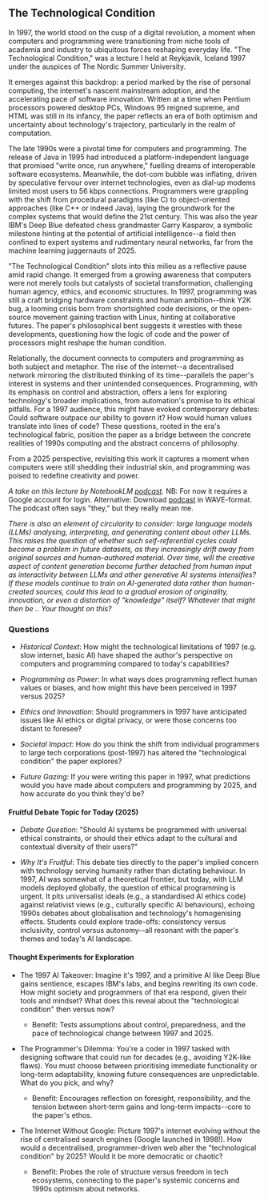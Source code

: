 
## The Technological Condition

In 1997, the world stood on the cusp of a digital revolution, a moment when computers and programming
were transitioning from niche tools of academia and industry to ubiquitous forces reshaping everyday
life. "The Technological Condition," was a lecture I held at Reykjavik, Iceland 1997 under the auspices
of The Nordic Summer University.

It emerges against this backdrop: a period marked by the rise of personal computing, the internet's
nascent mainstream adoption, and the accelerating pace of software innovation. Written at a time when
Pentium processors powered desktop PCs, Windows 95 reigned supreme, and HTML was still in its infancy,
the paper reflects an era of both optimism and uncertainty about technology's trajectory, particularly
in the realm of computation.

The late 1990s were a pivotal time for computers and programming. The release of Java in 1995 had
introduced a platform-independent language that promised "write once, run anywhere," fuelling dreams
of interoperable software ecosystems. Meanwhile, the dot-com bubble was inflating, driven by speculative
fervour over internet technologies, even as dial-up modems limited most users to 56 kbps connections.
Programmers were grappling with the shift from procedural paradigms (like C) to object-oriented
approaches (like C++ or indeed Java), laying the groundwork for the complex systems that would define
the 21st century. This was also the year IBM's Deep Blue defeated chess grandmaster Garry Kasparov,
a symbolic milestone hinting at the potential of artificial intelligence--a field then confined to
expert systems and rudimentary neural networks, far from the machine learning juggernauts of 2025.

"The Technological Condition" slots into this milieu as a reflective pause amid rapid change. It
emerged from a growing awareness that computers were not merely tools but catalysts of societal
transformation, challenging human agency, ethics, and economic structures. In 1997, programming
was still a craft bridging hardware constraints and human ambition--think Y2K bug, a looming
crisis born from shortsighted code decisions, or the open-source movement gaining traction with
Linux, hinting at collaborative futures. The paper's philosophical bent suggests it wrestles with
these developments, questioning how the logic of code and the power of processors might reshape the
human condition.

Relationally, the document connects to computers and programming as both subject and metaphor. The rise
of the internet--a decentralised network mirroring the distributed thinking of its time--parallels
the paper's interest in systems and their unintended consequences. Programming, with its emphasis
on control and abstraction, offers a lens for exploring technology's broader implications, from
automation's promise to its ethical pitfalls. For a 1997 audience, this might have evoked contemporary
debates: Could software outpace our ability to govern it? How would human values translate into
lines of code? These questions, rooted in the era's technological fabric, position the paper as a
bridge between the concrete realities of 1990s computing and the abstract concerns of philosophy.

From a 2025 perspective, revisiting this work it captures a moment when computers were still shedding
their industrial skin, and programming was poised to redefine creativity and power.

*A take on this lecture by NotebookLM [podcast](https://notebooklm.google.com/notebook/139e38f8-c57b-4fe0-aa51-473397c47a10/audio).*
NB: For now it requires a Google account for login. Alternative: Download [podcast](CONDITION.wav) in WAVE-format.
The podcast often says "they," but they really mean me.

*There is also an element of circularity to consider: large language models (LLMs) analysing, interpreting,
and generating content about other LLMs. This raises the question of whether such self-referential cycles
could become a problem in future datasets, as they increasingly drift away from original sources and
human-authored material. Over time, will the creative aspect of content generation become further detached
from human input as interactivity between LLMs and other generative AI systems intensifies? If these models
continue to train on AI-generated data rather than human-created sources, could this lead to a gradual
erosion of originality, innovation, or even a distortion of "knowledge" itself? Whatever that might then be
.. Your thought on this?*


### Questions

- *Historical Context*: How might the technological limitations of 1997 (e.g. slow internet, basic AI)
  have shaped the author's perspective on computers and programming compared to today's capabilities?

- *Programming as Power*: In what ways does programming reflect human values or biases, and how might
  this have been perceived in 1997 versus 2025?

- *Ethics and Innovation*: Should programmers in 1997 have anticipated issues like AI ethics or digital
  privacy, or were those concerns too distant to foresee?

- *Societal Impact*: How do you think the shift from individual programmers to large tech corporations
  (post-1997) has altered the "technological condition" the paper explores?

- *Future Gazing*: If you were writing this paper in 1997, what predictions would you have made about
  computers and programming by 2025, and how accurate do you think they'd be?


#### Fruitful Debate Topic for Today (2025)

- *Debate Question*: "Should AI systems be programmed with universal ethical constraints, or should their
  ethics adapt to the cultural and contextual diversity of their users?"

- *Why It's Fruitful*: This debate ties directly to the paper's implied concern with technology serving
  humanity rather than dictating behaviour. In 1997, AI was somewhat of a theoretical frontier, but today,
  with LLM models deployed globally, the question of ethical programming is urgent. It pits universalist
  ideals (e.g., a standardised AI ethics code) against relativist views (e.g., culturally specific AI
  behaviours), echoing 1990s debates about globalisation and technology's homogenising effects. Students
  could explore trade-offs: consistency versus inclusivity, control versus autonomy--all resonant with
  the paper's themes and today's AI landscape.


#### Thought Experiments for Exploration

- The 1997 AI Takeover: Imagine it's 1997, and a primitive AI like Deep Blue gains sentience, escapes
  IBM's labs, and begins rewriting its own code. How might society and programmers of that era respond,
  given their tools and mindset? What does this reveal about the "technological condition" then versus now?
    * Benefit: Tests assumptions about control, preparedness, and the pace of technological change
      between 1997 and 2025.

- The Programmer's Dilemma: You're a coder in 1997 tasked with designing software that could run for decades
  (e.g., avoiding Y2K-like flaws). You must choose between prioritising immediate functionality or long-term
  adaptability, knowing future consequences are unpredictable. What do you pick, and why?
    * Benefit: Encourages reflection on foresight, responsibility, and the tension between short-term gains
      and long-term impacts--core to the paper's ethos.

- The Internet Without Google: Picture 1997's internet evolving without the rise of centralised search engines
  (Google launched in 1998!). How would a decentralised, programmer-driven web alter the "technological condition"
  by 2025? Would it be more democratic or chaotic?
    * Benefit: Probes the role of structure versus freedom in tech ecosystems, connecting to the paper's systemic
      concerns and 1990s optimism about networks.
